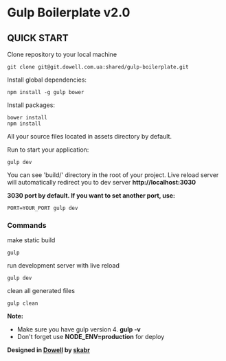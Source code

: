 # **Gulp Boilerplate v2.0**

## **QUICK START**

Clone repository to your local machine

    git clone git@git.dowell.com.ua:shared/gulp-boilerplate.git

Install global dependencies:

    npm install -g gulp bower

Install packages:

    bower install
    npm install

All your source files located in assets directory by default.

Run to start your application:

    gulp dev

You can see 'build/' directory in the root of your project. Live reload server will automatically redirect you to dev server **http://localhost:3030**

**3030 port by default. If you want to set another port, use:**

    PORT=YOUR_PORT gulp dev

### Commands
make static build

    gulp

run development server with live reload

    gulp dev

clean all generated files

    gulp clean

**Note:**

* Make sure you have gulp version 4. **gulp -v**
* Don't forget use **NODE_ENV=production** for deploy

**Designed in [Dowell](http:dowell.com.ua "Dowell") by [skabr](https://github.com/skabrock)**
